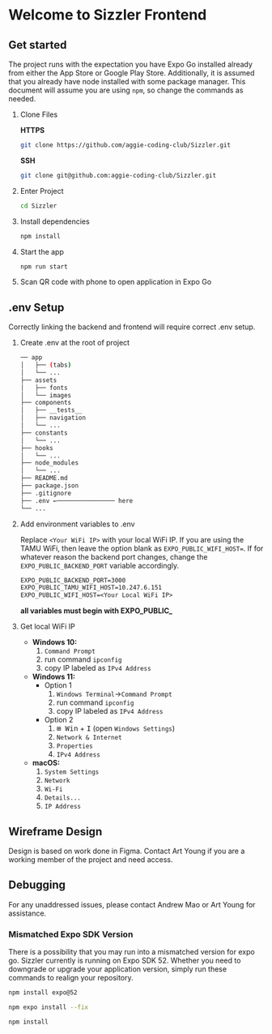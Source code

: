 # Welcome to Sizzler Frontend

## Get started

The project runs with the expectation you have Expo Go installed already from either the App Store or Google Play Store. Additionally, it is assumed that you already have node installed with some package manager. This document will assume you are using `npm`, so change the commands as needed.

1. Clone Files

   **HTTPS**

   ```bash
   git clone https://github.com/aggie-coding-club/Sizzler.git
   ```

   **SSH**

   ```bash
   git clone git@github.com:aggie-coding-club/Sizzler.git
   ```

2. Enter Project

   ```bash
   cd Sizzler
   ```

3. Install dependencies

   ```bash
   npm install
   ```

4. Start the app

   ```bash
   npm run start
   ```

5. Scan QR code with phone to open application in Expo Go

## .env Setup

Correctly linking the backend and frontend will require correct .env setup.

1. Create .env at the root of project

   ```bash
   ── app
   │   ├── (tabs)
   │   └── ...
   ├── assets
   │   ├── fonts
   │   └── images
   ├── components
   │   ├── __tests__
   │   ├── navigation
   │   └── ...
   ├── constants
   │   └── ...
   ├── hooks
   │   └── ...
   ├── node_modules
   │   └── ...
   ├── README.md
   ├── package.json
   ├── .gitignore
   ├── .env ←──────────────── here
   └── ...
   ```

2. Add environment variables to .env

   Replace `<Your WiFi IP>` with your local WiFi IP. If you are using the TAMU WiFi, then leave the option blank as `EXPO_PUBLIC_WIFI_HOST=`. If for whatever reason the backend port changes, change the `EXPO_PUBLIC_BACKEND_PORT` variable accordingly.

   ```txt
   EXPO_PUBLIC_BACKEND_PORT=3000
   EXPO_PUBLIC_TAMU_WIFI_HOST=10.247.6.151
   EXPO_PUBLIC_WIFI_HOST=<Your Local WiFi IP>
   ```

   **all variables must begin with EXPO_PUBLIC_**

3. Get local WiFi IP

   - **Windows 10:**
     1. `Command Prompt`
     2. run command `ipconfig`
     3. copy IP labeled as `IPv4 Address`
   - **Windows 11:**
     - Option 1
       1. `Windows Terminal`→`Command Prompt`
       2. run command `ipconfig`
       3. copy IP labeled as `IPv4 Address`
     - Option 2
       1. <kbd>⊞ Win</kbd> + <kbd>I</kbd> (open `Windows Settings`)
       2. `Network & Internet`
       3. `Properties`
       4. `IPv4 Address`
   - **macOS:**
     1. `System Settings`
     2. `Network`
     3. `Wi-Fi`
     4. `Details...`
     5. `IP Address`

## Wireframe Design

Design is based on work done in Figma. Contact Art Young if you are a working member of the project and need access.

## Debugging

For any unaddressed issues, please contact Andrew Mao or Art Young for assistance.

### Mismatched Expo SDK Version

There is a possibility that you may run into a mismatched version for expo go. Sizzler currently is running on Expo SDK 52. Whether you need to downgrade or upgrade your application version, simply run these commands to realign your repository.

```bash
npm install expo@52
```

```bash
npm expo install --fix
```

```bash
npm install
```